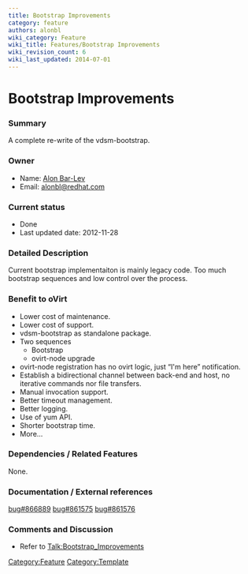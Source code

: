 ```yaml
---
title: Bootstrap Improvements
category: feature
authors: alonbl
wiki_category: Feature
wiki_title: Features/Bootstrap Improvements
wiki_revision_count: 6
wiki_last_updated: 2014-07-01
---
```


# Bootstrap Improvements

### Summary

A complete re-write of the vdsm-bootstrap.

### Owner

*   Name: [Alon Bar-Lev](User:Alonbl)
*   Email: <alonbl@redhat.com>

### Current status

*   Done
*   Last updated date: 2012-11-28

### Detailed Description

Current bootstrap implementaiton is mainly legacy code. Too much bootstrap sequences and low control over the process.

### Benefit to oVirt

*   Lower cost of maintenance.
*   Lower cost of support.
*   vdsm-bootstrap as standalone package.
*   Two sequences
    -   Bootstrap
    -   ovirt-node upgrade
*   ovirt-node registration has no ovirt logic, just “I'm here” notification.
*   Establish a bidirectional channel between back-end and host, no iterative commands nor file transfers.
*   Manual invocation support.
*   Better timeout management.
*   Better logging.
*   Use of yum API.
*   Shorter bootstrap time.
*   More...

### Dependencies / Related Features

None.

### Documentation / External references

[bug#866889](https://bugzilla.redhat.com/show_bug.cgi?id=866889) [bug#861575](https://bugzilla.redhat.com/show_bug.cgi?id=861575) [bug#861576](https://bugzilla.redhat.com/show_bug.cgi?id=861576)

### Comments and Discussion

*   Refer to <Talk:Bootstrap_Improvements>

<Category:Feature> <Category:Template>
